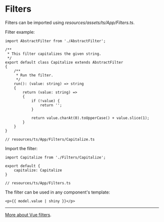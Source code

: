 # Filters

Filters can be imported using *resources/assets/ts/App/Filters.ts*.

Filter example:

    import AbstractFilter from './AbstractFilter';
    
    /**
     * This filter capitalizes the given string.
     */
    export default class Capitalize extends AbstractFilter
    {
        /**
         * Run the filter.
         */
        run(): (value: string) => string
        {
            return (value: string) =>
            {
                if (!value) {
                    return '';
                }
    
                return value.charAt(0).toUpperCase() + value.slice(1);
            }
        }
    }
    
    // resources/ts/App/Filters/Capitalize.ts
    
Import the filter:

    import Capitalize from './Filters/Capitalize';
        
    export default {
        capitalize: Capitalize
    }
    
    // resources/ts/App/Filters.ts
    
The filter can be used in any component's template:

    <p>{{ model.value | shiny }}</p>

---
[More about Vue filters](https://vuejs.org/v2/guide/filters.html).
